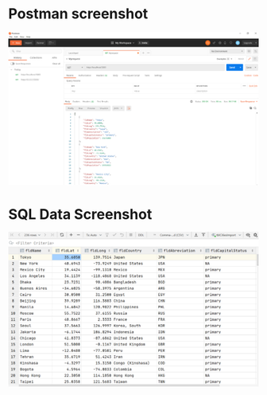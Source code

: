 
# Postman screenshot
![postman request output](screenshot/postman.PNG)
# SQL Data Screenshot
![pycharm data query](screenshot/query.PNG)